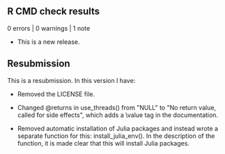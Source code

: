 ## R CMD check results

0 errors | 0 warnings | 1 note

* This is a new release.

## Resubmission
This is a resubmission. In this version I have:

* Removed the LICENSE file.

* Changed @returns in use_threads() from "NULL" to "No return value, called for side effects", which adds a \value tag in the documentation.

* Removed automatic installation of Julia packages and instead wrote a separate function for this: install_julia_env(). In the description of the function, it is made clear that this will install Julia packages.

